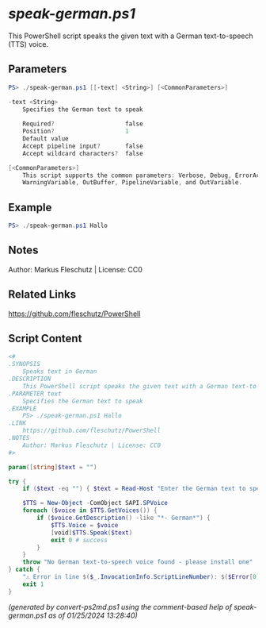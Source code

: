 *speak-german.ps1*
================

This PowerShell script speaks the given text with a German text-to-speech (TTS) voice.

Parameters
----------
```powershell
PS> ./speak-german.ps1 [[-text] <String>] [<CommonParameters>]

-text <String>
    Specifies the German text to speak
    
    Required?                    false
    Position?                    1
    Default value                
    Accept pipeline input?       false
    Accept wildcard characters?  false

[<CommonParameters>]
    This script supports the common parameters: Verbose, Debug, ErrorAction, ErrorVariable, WarningAction, 
    WarningVariable, OutBuffer, PipelineVariable, and OutVariable.
```

Example
-------
```powershell
PS> ./speak-german.ps1 Hallo

```

Notes
-----
Author: Markus Fleschutz | License: CC0

Related Links
-------------
https://github.com/fleschutz/PowerShell

Script Content
--------------
```powershell
<#
.SYNOPSIS
	Speaks text in German 
.DESCRIPTION
	This PowerShell script speaks the given text with a German text-to-speech (TTS) voice.
.PARAMETER text
	Specifies the German text to speak
.EXAMPLE
	PS> ./speak-german.ps1 Hallo
.LINK
	https://github.com/fleschutz/PowerShell
.NOTES
	Author: Markus Fleschutz | License: CC0
#>

param([string]$text = "")

try {
	if ($text -eq "") { $text = Read-Host "Enter the German text to speak" }

	$TTS = New-Object -ComObject SAPI.SPVoice
	foreach ($voice in $TTS.GetVoices()) {
		if ($voice.GetDescription() -like "*- German*") { 
			$TTS.Voice = $voice
			[void]$TTS.Speak($text)
			exit 0 # success
		}
	}
	throw "No German text-to-speech voice found - please install one"
} catch {
	"⚠️ Error in line $($_.InvocationInfo.ScriptLineNumber): $($Error[0])"
	exit 1
}
```

*(generated by convert-ps2md.ps1 using the comment-based help of speak-german.ps1 as of 01/25/2024 13:28:40)*
